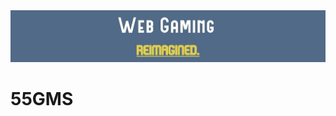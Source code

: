 <img src="https://raw.githubusercontent.com/55gms/.github/main/channels4_banner.jpg">
<h1>55GMS</h1>
